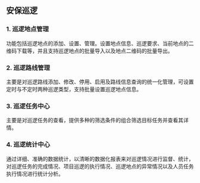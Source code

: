 ## 安保巡逻

### 1. 巡逻地点管理

功能包括巡逻地点的添加、设置、管理。设置地点信息、巡逻要求、当前地点的二维码下载等，并且支持巡逻地点的批量导入以及地点二维码的批量导出。

### 2. 巡逻路线管理

主要是对巡逻路线添加、修改、停用、启用及路线信息查询的统一化管理，可设置定时与不定时两种巡逻类型，支持批量设置巡逻地点信息。

### 3. 巡逻任务中心

主要是对巡逻任务的查看，提供多种的筛选条件的组合筛选目标任务并查看其详情。

### 4. 巡逻统计中心

通过详细、准确的数据统计，以清晰的数据化报表来对巡逻情况进行监督、统计，对巡逻任务的完成情况、项目巡逻的执行情况、巡逻地点的异常情况以及人员任务执行情况进行统计分析。
